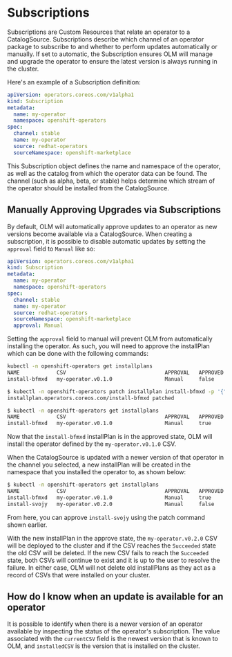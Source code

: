 # Subscriptions

Subscriptions are Custom Resources that relate an operator to a CatalogSource. Subscriptions describe which channel of an operator package to subscribe to and whether to perform updates automatically or manually. If set to automatic, the Subscription ensures OLM will manage and upgrade the operator to ensure the latest version is always running in the cluster.

Here's an example of a Subscription definition:

```yaml
apiVersion: operators.coreos.com/v1alpha1
kind: Subscription
metadata:
  name: my-operator
  namespace: openshift-operators
spec:
  channel: stable
  name: my-operator
  source: redhat-operators
  sourceNamespace: openshift-marketplace
```

This Subscription object defines the name and namespace of the operator, as well as the catalog from which the operator data can be found. The channel (such as alpha, beta, or stable) helps determine which stream of the operator should be installed from the CatalogSource.

## Manually Approving Upgrades via Subscriptions

By default, OLM will automatically approve updates to an operator as new versions become available via a CatalogSource. When creating a subscription, it is possible to disable automatic updates by setting the `approval` field to `Manual` like so:

```yaml
apiVersion: operators.coreos.com/v1alpha1
kind: Subscription
metadata:
  name: my-operator
  namespace: openshift-operators
spec:
  channel: stable
  name: my-operator
  source: redhat-operators
  sourceNamespace: openshift-marketplace
  approval: Manual
```

Setting the `approval` field to manual will prevent OLM from automatically installing the operator. As such, you will need to approve the installPlan which can be done with the following commands:

```bash
kubectl -n openshift-operators get installplans
NAME            CSV                                APPROVAL   APPROVED
install-bfmxd   my-operator.v0.1.0                 Manual     false

$ kubectl -n openshift-operators patch installplan install-bfmxd -p '{"spec":{"approved":true}}' --type merge
installplan.operators.coreos.com/install-bfmxd patched

$ kubectl -n openshift-operators get installplans
NAME            CSV                                APPROVAL   APPROVED
install-bfmxd   my-operator.v0.1.0                 Manual     true
```

Now that the `install-bfmxd` installPlan is in the approved state, OLM will install the operator defined by the `my-operator.v0.1.0` CSV.

When the CatalogSource is updated with a newer version of that operator in the channel you selected, a new installPlan will be created in the namespace that you installed the operator to, as shown below:

```bash
$ kubectl -n openshift-operators get installplans
NAME            CSV                                APPROVAL   APPROVED
install-bfmxd   my-operator.v0.1.0                 Manual     true
install-svojy   my-operator.v0.2.0                 Manual     false
```

From here, you can approve `install-svojy` using the patch command shown earlier.

With the new installPlan in the approve state, the `my-operator.v0.2.0` CSV will be deployed to the cluster and if the CSV reaches the `Succeeded` state the old CSV will be deleted. If the new CSV fails to reach the `Succeeded` state, both CSVs will continue to exist and it is up to the user to resolve the failure. In either case, OLM will not delete old installPlans as they act as a record of CSVs that were installed on your cluster.

## How do I know when an update is available for an operator

It is possible to identify when there is a newer version of an operator available by inspecting the status of the operator's subscription. The value associated with the `currentCSV` field is the newest version that is known to OLM, and `installedCSV` is the version that is installed on the cluster.
